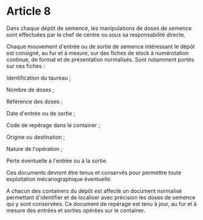 # Article 8

Dans chaque dépôt de semence, les manipulations de doses de semence sont effectuées par le chef de centre ou sous sa responsabilité directe.

Chaque mouvement d'entrée ou de sortie de semence intéressant le dépôt est consigné, au fur et à mesure, sur des fiches de stock à numérotation continue, de format et de présentation normalisés. Sont notamment portés sur ces fiches :

Identification du taureau ;

Nombre de doses ;

Référence des doses ;

Date d'entrée ou de sortie ;

Code de repérage dans le container ;

Origine ou destination ;

Nature de l'opération ;

Perte éventuelle à l'entrée ou à la sortie.

Ces documents devront être tenus et conservés pour permettre toute exploitation mécanographique éventuelle.

A chacun des containers du dépôt est affecté un document normalisé permettant d'identifier et de localiser avec précision les doses de semence qui y sont conservées. Ce document de repérage est tenu à jour, au fur et à mesure des entrées et sorties opérées sur le container.
